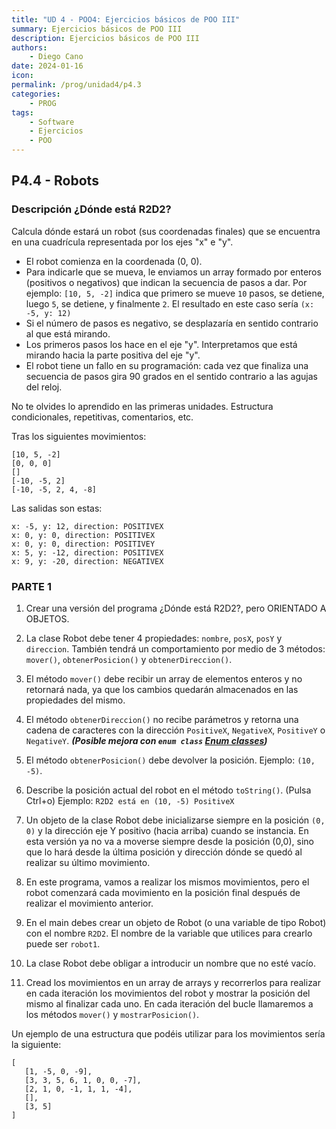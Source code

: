 ```yaml
---
title: "UD 4 - POO4: Ejercicios básicos de POO III"
summary: Ejercicios básicos de POO III
description: Ejercicios básicos de POO III
authors:
    - Diego Cano
date: 2024-01-16
icon: 
permalink: /prog/unidad4/p4.3
categories:
    - PROG
tags:
    - Software
    - Ejercicios
    - POO
---
```

## P4.4 - Robots

### Descripción ¿Dónde está R2D2?
Calcula dónde estará un robot (sus coordenadas finales) que se encuentra en una cuadrícula representada por los ejes "x" e "y".

- El robot comienza en la coordenada (0, 0).  
- Para indicarle que se mueva, le enviamos un array formado por enteros (positivos o negativos) que indican la secuencia de pasos a dar.
Por ejemplo: `[10, 5, -2]` indica que primero se mueve `10` pasos, se detiene, luego `5`, se detiene, y finalmente `2`. El resultado en este caso sería `(x: -5, y: 12)`   
- Si el número de pasos es negativo, se desplazaría en sentido contrario al que está mirando.   
- Los primeros pasos los hace en el eje "y". Interpretamos que está mirando hacia la parte positiva del eje "y".   
- El robot tiene un fallo en su programación: cada vez que finaliza una secuencia de pasos gira 90 grados en el sentido contrario a las agujas del reloj.

No te olvides lo aprendido en las primeras unidades.
Estructura condicionales, repetitivas, comentarios, etc.

Tras los siguientes movimientos:
```
[10, 5, -2]
[0, 0, 0]
[]
[-10, -5, 2]
[-10, -5, 2, 4, -8]
```
Las salidas son estas:
```
x: -5, y: 12, direction: POSITIVEX
x: 0, y: 0, direction: POSITIVEX
x: 0, y: 0, direction: POSITIVEY
x: 5, y: -12, direction: POSITIVEX
x: 9, y: -20, direction: NEGATIVEX
```
### **PARTE 1**

   1. Crear una versión del programa ¿Dónde está R2D2?, pero ORIENTADO A OBJETOS.
      
   2. La clase Robot debe tener 4 propiedades: `nombre`, `posX`, `posY` y `direccion`. También tendrá un comportamiento por medio de 3 métodos: `mover()`, `obtenerPosicion()` y `obtenerDireccion()`.
      
   3. El método `mover()` debe recibir un array de elementos enteros y no retornará nada, ya que los cambios quedarán almacenados en las propiedades del mismo.
      
   4. El método `obtenerDireccion()` no recibe parámetros y retorna una cadena de caracteres con la dirección `PositiveX`, `NegativeX`, `PositiveY` o `NegativeY`. ***(Posible mejora con `enum class` [Enum classes](https://kotlinlang.org/docs/enum-classes.html))***
      
   5. El método `obtenerPosicion()` debe devolver la posición. Ejemplo: `(10, -5)`.

   6. Describe la posición actual del robot en el método `toString()`. (Pulsa Ctrl+o) Ejemplo: `R2D2 está en (10, -5) PositiveX`
       
   7. Un objeto de la clase Robot debe inicializarse siempre en la posición `(0, 0)` y la dirección eje Y positivo (hacia arriba) cuando se instancia. En esta versión ya no va a moverse siempre desde la posición (0,0), sino que lo hará desde la última posición y dirección dónde se quedó al realizar su último movimiento.
       
   8. En este programa, vamos a realizar los mismos movimientos, pero el robot comenzará cada movimiento en la posición final después de realizar el movimiento anterior.
       
   9. En el main debes crear un objeto de Robot (o una variable de tipo Robot) con el nombre `R2D2`. El nombre de la variable que utilices para crearlo puede ser `robot1`.

   10. La clase Robot debe obligar a introducir un nombre que no esté vacío.
       
   11. Cread los movimientos en un array de arrays y recorrerlos para realizar en cada iteración los movimientos del robot y mostrar la posición del mismo al finalizar cada uno. En cada iteración del bucle llamaremos a los métodos `mover()` y `mostrarPosicion()`.

Un ejemplo de una estructura que podéis utilizar para los movimientos sería la siguiente:

   ```
   [
      [1, -5, 0, -9],
      [3, 3, 5, 6, 1, 0, 0, -7],
      [2, 1, 0, -1, 1, 1, -4],
      [],
      [3, 5]
   ]
   ```
